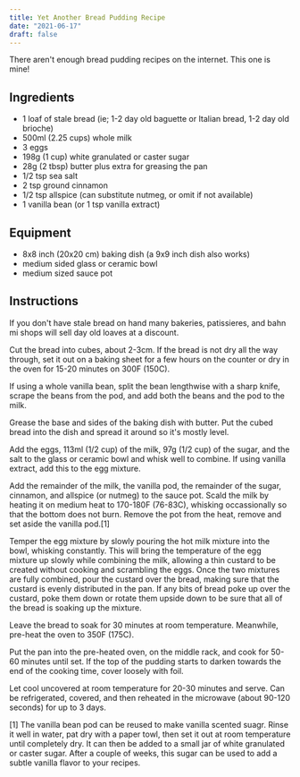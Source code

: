 ```yaml
---
title: Yet Another Bread Pudding Recipe
date: "2021-06-17"
draft: false
---
```



There aren't enough bread pudding recipes on the internet.  This one is mine!

Ingredients
-----------

* 1 loaf of stale bread (ie; 1-2 day old baguette or Italian bread, 1-2 day old brioche)
* 500ml (2.25 cups) whole milk
* 3 eggs
* 198g (1 cup) white granulated or caster sugar
* 28g (2 tbsp) butter plus extra for greasing the pan
* 1/2 tsp sea salt
* 2 tsp ground cinnamon
* 1/2 tsp allspice (can substitute nutmeg, or omit if not available)
* 1 vanilla bean (or 1 tsp vanilla extract)


Equipment
---------

* 8x8 inch (20x20 cm) baking dish (a 9x9 inch dish also works)
* medium sided glass or ceramic bowl
* medium sized sauce pot


Instructions
------------
If you don't have stale bread on hand many bakeries, patissieres, and bahn mi shops will sell day old loaves at a discount.

Cut the bread into cubes, about 2-3cm.  If the bread is not dry all the way through, set it out on a baking sheet for a few hours on the counter or dry in the oven for 15-20 minutes on 300F (150C).

If using a whole vanilla bean, split the bean lengthwise with a sharp knife, scrape the beans from the pod, and add both the beans and the pod to the milk.

Grease the base and sides of the baking dish with butter.  Put the cubed bread into the dish and spread it around so it's mostly level.

Add the eggs, 113ml (1/2 cup) of the milk, 97g (1/2 cup) of the sugar, and the salt to the glass or ceramic bowl and whisk well to combine.  If using vanilla extract, add this to the egg mixture.

Add the remainder of the milk, the vanilla pod, the remainder of the sugar, cinnamon, and allspice (or nutmeg) to the sauce pot.  Scald the milk by heating it on medium heat to 170-180F (76-83C), whisking occassionally so that the bottom does not burn.  Remove the pot from the heat, remove and set aside the vanilla pod.[1]

Temper the egg mixture by slowly pouring the hot milk mixture into the bowl, whisking constantly.  This will bring the temperature of the egg mixture up slowly while combining the milk, allowing a thin custard to be created without cooking and scrambling the eggs.  Once the two mixtures are fully combined, pour the custard over the bread, making sure that the custard is evenly distributed in the pan.  If any bits of bread poke up over the custard, poke them down or rotate them upside down to be sure that all of the bread is soaking up the mixture.

Leave the bread to soak for 30 minutes at room temperature.  Meanwhile, pre-heat the oven to 350F (175C).

Put the pan into the pre-heated oven, on the middle rack, and cook for 50-60 minutes until set.  If the top of the pudding starts to darken towards the end of the cooking time, cover loosely with foil.

Let cool uncovered at room temperature for 20-30 minutes and serve.  Can be refrigerated, covered, and then reheated in the microwave (about 90-120 seconds) for up to 3 days.

[1] The vanilla bean pod can be reused to make vanilla scented suagr.  Rinse it well in water, pat dry with a paper towl, then set it out at room temperature until completely dry.  It can then be added to a small jar of white granulated or caster sugar.  After a couple of weeks, this sugar can be used to add a subtle vanilla flavor to your recipes.
